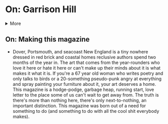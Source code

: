 # On: Garrison Hill
<details> 
<summary>More</summary>
<br>Main
<br>Why?
<br>How?
<br>Latest?
<br>Archives? </details>  

## On: Making this magazine
- Dover, Portsmouth, and seacoast New England is a tiny nowhere dressed in red brick and coastal homes reclusive authors spend two months of the year in. The art that comes from the year-rounders who love it here or hate it here or can't make up their minds about it is what makes it what it is. If you're a 67 year old woman who writes poetry and only talks to birds or a 20-something pseudo-punk angry at everything and spray painting your furniture about it, your art deserves a home. This magazine is a hodge-podge, garbage heap, running start, love letter to the place some of us can't wait to get away from. The truth is there's more than nothing here, there's only next-to-nothing, an important distinction. This magazine was born out of a need for something to do (and something to do with all the cool shit everybody makes). 
